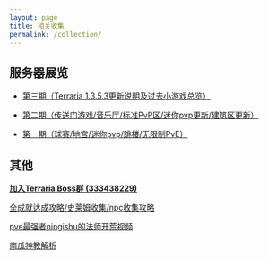 ```yaml
---
layout: page
title: 相关收集
permalink: /collection/
---
```


## 服务器展览

* [第三期（Terraria 1.3.5.3更新说明及过去小游戏总览）][t3]

* [第二期（传送门游戏/音乐厅/标准PvP区/迷你pvp更新/建筑区更新）][t2]

* [第一期（球赛/地宫/迷你pvp/跳楼/无限制PvE）][t1]

## 其他

[**加入Terraria Boss群 (333438229)**][1]

[全成就达成攻略/史莱姆收集/npc收集攻略][2]

[pve最强者ningishu的法师开荒视频][3]

[南瓜神教解析][4]



[1]: https://jq.qq.com/?_wv=1027&k=43raylY

[2]: http://steamcommunity.com/sharedfiles/filedetails/?id=493797174

[3]: http://www.bilibili.com/video/av6598176/

[4]: http://tieba.baidu.com/p/4956584528

[t1]: https://tieba.baidu.com/p/4976245527
[t2]: https://tieba.baidu.com/p/4996841454
[t3]: https://tieba.baidu.com/p/5114017808